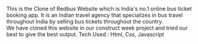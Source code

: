 This is the Clone of Redbus Website which is India's no.1 online bus ticket booking app.
It is an Indian travel agency that specializes in bus travel throughout India by selling bus tickets throughout the country.  
We have cloned this website in our construct week project and tried our best to give the best output.
Tech Used : Html, Css, Javascript 
